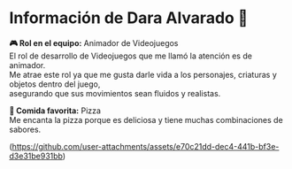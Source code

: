 # Información de Dara Alvarado 🚀

**🎮 Rol en el equipo:** Animador de Videojuegos  
El rol de desarrollo de Videojuegos que me llamó la atención es de animador.  
Me atrae este rol ya que me gusta darle vida a los personajes, criaturas y objetos dentro del juego,  
asegurando que sus movimientos sean fluidos y realistas.  

**🍕 Comida favorita:** Pizza  
Me encanta la pizza porque es deliciosa y tiene muchas combinaciones de sabores.  

(https://github.com/user-attachments/assets/e70c21dd-dec4-441b-bf3e-d3e31be931bb)

